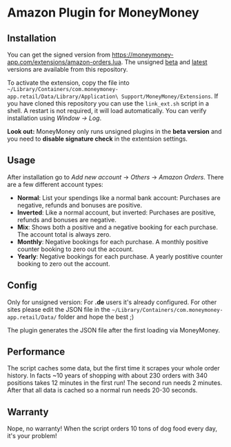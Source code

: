 # Amazon Plugin for MoneyMoney
## Installation
You can get the signed version from https://moneymoney-app.com/extensions/amazon-orders.lua. The unsigned [beta](https://raw.githubusercontent.com/Michael-Beutling/Amazon-MoneyMoney/beta/amazon-orders.lua) and [latest](https://raw.githubusercontent.com/Michael-Beutling/Amazon-MoneyMoney/master/amazon-orders.lua) versions are available from this repository.

To activate the extension, copy the file into `~/Library/Containers/com.moneymoney-app.retail/Data/Library/Application\ Support/MoneyMoney/Extensions`. If you have cloned this repository you can use the `link_ext.sh` script in a shell. A restart is not required, it will load automatically. You can verify installation using *Window → Log*.

**Look out:** MoneyMoney only runs unsigned plugins in the **beta version** and you need to **disable signature check** in the extentsion settings.

## Usage

After installation go to *Add new account* → *Others* → *Amazon Orders*. There are a few different account types:
* **Normal**: List your spendings like a normal bank account: Purchases are negative, refunds and bonuses are positive.
* **Inverted**: Like a normal account, but inverted: Purchases are positive, refunds and bonuses are negative.
* **Mix**: Shows both a positive and a negative booking for each purchase. The account total is always zero.
* **Monthly**: Negative bookings for each purchase. A monthly positive counter booking to zero out the account.
* **Yearly**: Negative bookings for each purchase. A yearly postitive counter booking to zero out the account.


## Config
Only for unsigned version:
For **.de** users it's already configured. For other sites please edit the JSON file in the `~/Library/Containers/com.moneymoney-app.retail/Data/` folder and hope the best ;)

The plugin generates the JSON file after the first loading via MoneyMoney.

## Performance
The script caches some data, but the first time it scrapes your whole order history. In facts ~10 years of shopping with about 230 orders with 340 positions takes 12 minutes in the first run! The second run needs 2 minutes. After that all data is cached so a normal run needs 20-30 seconds.

## Warranty
Nope, no warranty! When the script orders 10 tons of dog food every day, it's your problem!
